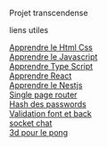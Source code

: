 Projet transcendense 

liens utiles


[Apprendre le Html Css](https://openclassrooms.com/fr/courses/1603881-creez-votre-site-web-avec-html5-et-css3/1604192-decouvrez-le-fonctionnement-des-sites-web)  
[Apprendre le Javascript](https://openclassrooms.com/fr/courses/6175841-apprenez-a-programmer-avec-javascript)  
[Apprendre Type Script](https://www.typescriptlang.org/)  
[Apprendre React](https://fr.reactjs.org/)  
[Apprendre le Nestjs](https://docs.nestjs.com/)  
[Single page router](https://v5.reactrouter.com/web/guides/quick-start)  
[Hash des passwords](https://github.com/kelektiv/node.bcrypt.js)  
[Validation font et back](https://github.com/jquense/yup)  
[socket chat](https://socket.io/)  
[3d pour le pong](https://threejs.org/)  
